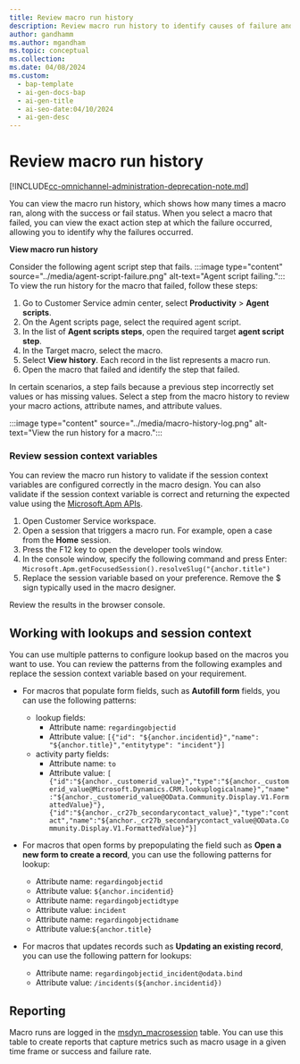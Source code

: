 ```yaml
---
title: Review macro run history
description: Review macro run history to identify causes of failure and view exact action step at which failure occurred.
author: gandhamm
ms.author: mgandham
ms.topic: conceptual
ms.collection:
ms.date: 04/08/2024
ms.custom:
  - bap-template
  - ai-gen-docs-bap
  - ai-gen-title
  - ai-seo-date:04/10/2024
  - ai-gen-desc
---
```


# Review macro run history

[!INCLUDE[cc-omnichannel-administration-deprecation-note.md](../../includes/cc-omnichannel-administration-deprecation-note.md)]

You can view the macro run history, which shows how many times a macro ran, along with the success or fail status. When you select a macro that failed, you can view the exact action step at which the failure occurred, allowing you to identify why the failures occurred.

**View macro run history**

Consider the following agent script step that fails.
    :::image type="content" source="../media/agent-script-failure.png" alt-text="Agent script failing.":::
To view the run history for the macro that failed, follow these steps:

1. Go to Customer Service admin center, select **Productivity** > **Agent scripts**.  
1. On the Agent scripts page, select the required agent script.
1. In the list of **Agent scripts steps**, open the required target **agent script step**. 
1. In the Target macro, select the macro. 
1. Select **View history**. Each record in the list represents a macro run. 
1. Open the macro that failed and identify the step that failed.  
 
In certain scenarios, a step fails because a previous step incorrectly set values or has missing values. Select a step from the macro history to review your macro actions, attribute names, and attribute values.

   :::image type="content" source="../media/macro-history-log.png" alt-text="View the run history for a macro.":::

### Review session context variables 
 
You can review the macro run history to validate if the session context variables are configured correctly in the macro design. You can also validate if the session context variable is correct and returning the expected value using the [Microsoft.Apm APIs](../develop/microsoft-apm.md). 
 
1. Open Customer Service workspace.
2. Open a session that triggers a macro run. For example, open a case from the **Home** session. 
3. Press the F12 key to open the developer tools window. 
4. In the console window, specify the following command and press Enter: `Microsoft.Apm.getFocusedSession().resolveSlug("{anchor.title")`
5. Replace the session variable based on your preference. Remove the $ sign typically used in the macro designer. 

Review the results in the browser console. 
 
## Working with lookups and session context 

You can use multiple patterns to configure lookup based on the macros you want to use. You can review the patterns from the following examples and replace the session context variable based on your requirement.  

- For macros that populate form fields, such as **Autofill form** fields, you can use the following patterns:
  - lookup fields:
       - Attribute name:  `regardingobjectid ` 
       - Attribute value:  `[{"id": "${anchor.incidentid}","name": "${anchor.title}","entitytype": "incident"}]  `
  - activity party fields: 
      - Attribute name:  `to `
     - Attribute value: `[ {"id":"${anchor._customerid_value}","type":"${anchor._customerid_value@Microsoft.Dynamics.CRM.lookuplogicalname}","name":"${anchor._customerid_value@OData.Community.Display.V1.FormattedValue}"}, {"id":"${anchor._cr27b_secondarycontact_value}","type":"contact","name":"${anchor._cr27b_secondarycontact_value@OData.Community.Display.V1.FormattedValue}"}] `
- For macros that open forms by prepopulating the field such as **Open a new form to create a record**, you can use the following patterns for lookup: 

  - Attribute name: `regardingobjectid `
  - Attribute value: `${anchor.incidentid}` 
  - Attribute name: `regardingobjectidtype `
  - Attribute value: `incident` 
  - Attribute name: `regardingobjectidname` 
  - Attribute value:`${anchor.title} `
- For macros that updates records such as **Updating an existing record**, you can use the following pattern for lookups: 
  - Attribute name: `regardingobjectid_incident@odata.bind `
  - Attribute value: `/incidents(${anchor.incidentid}) `

## Reporting 

Macro runs are logged in the [msdyn_macrosession](../develop/reference/entities/msdyn_macrosession.md) table. You can use this table to create reports that capture metrics such as macro usage in a given time frame or success and failure rate.

